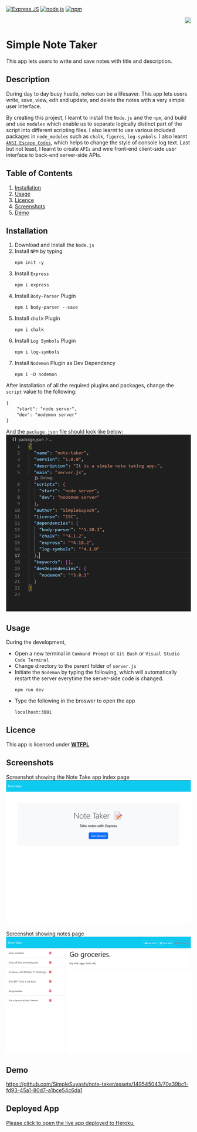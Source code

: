 
[![Express JS](https://img.shields.io/badge/express.js-blue?style=for-the-badge&logo=express&logoColor=white&labelColor=red)](https://expressjs.com/) [![node.js](https://img.shields.io/badge/Node.js-blue?style=for-the-badge&logo=Node.js&logoColor=white&labelColor=red)](https://nodejs.org/en) [![npm](https://img.shields.io/badge/npm-blue?style=for-the-badge&logo=npm&logoColor=white&labelColor=red)](https://www.npmjs.com/) 


<div align="right"> 
<a href= "http://www.wtfpl.net/about/"><img src = "https://img.shields.io/badge/License-WTFPL-brightgreen.svg"></a>
</div>

# Simple Note Taker    

This app lets users to write and save notes with title and description.

##  Description
During day to day busy hustle, notes can be a lifesaver. This app lets users write, save, view, edit and update, and delete the notes with a very simple user interface. 

By creating this project, I learnt to install the `Node.js` and the `npm`, and build and use `modules` which enable us to separate logically distinct part of the script into different scripting files. I also learnt to use various included packages in `node_modules` such as `chalk`, `figures`, `log-symbols`. I also learnt [`ANSI Escape Codes`](https://gist.github.com/fnky/458719343aabd01cfb17a3a4f7296797), which helps to change the style of console log text.  Last but not least, I learnt to create `APIs` and wire front-end client-side user interface to back-end server-side APIs.



## Table of Contents

1. [Installation](#installation)
1. [Usage](#usage)
1. [Licence](#licence)
1. [Screenshots](#screenshots)
1. [Demo](#demo)


## Installation 

1. Download and Install the `Node.js` 
1. Install `NPM` by typing
    ```       
    npm init -y
    ```
1. Install `Express`     
    ```         
    npm i express
    ```
1. Install `Body-Parser` Plugin
    ```
    npm i body-parser --save
    ```
1. Install `chalk` Plugin
    ```
    npm i chalk
    ```
1. Install `Log Symbols` Plugin
    ```
    npm i log-symbols
    ```
1. Install `Nodemon` Plugin as  Dev Dependency
    ```
    npm i -D nodemon
    ```
After installation of all the required plugins and packages, change the `script` value to  the following:            
       
    {            
        "start": "node server",               
        "dev": "nodemon server"                  
    }                  

And the `package.json` file should look like below:              
![package.json](./public/assets/images/package.png)

## Usage
During the development, 
- Open a new terminal in `Command Prompt` or `Git Bash` or `Visual Studio Code Terminal`
- Change directory to the parent folder of `server.js`
- Initiate the `Nodemon` by typing the following, which will automatically restart the server everytime the server-side code is changed.
    ```
    npm run dev
    ```
- Type the following in the broswer to open the app
    ```
    localhost:3001
    ```
## Licence

This app is licensed under [**WTFPL**](http://www.wtfpl.net/about/)

## Screenshots

Screenshot showing the Note Take app index page          
![Index Page](./public/assets/images/index.png)

Screenshot showing notes page             
![Notes Page](./public/assets/images/notes.png)

## Demo

https://github.com/SimpleSuyash/note-taker/assets/149545043/70a39bc1-fd93-45a1-80d7-a1bce54c6da1                        

## Deployed App    

[Please click to open the live app deployed to Heroku.](https://fathomless-tundra-83215-6f00cfa13574.herokuapp.com/)


